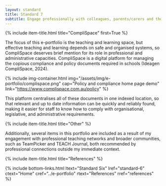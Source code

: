 ```yaml
---
layout: standard
title: Standard 7
subtitle: Engage professionally with colleagues, parents/carers and the community
---
```

{% include item-title.html title="CompliSpace" first=True %}

The focus of this e-portfolio is the teaching and learning space, but effective teaching and learning depends on safe and organised systems, so CompliSpace deserves brief mention for its role in professional and administrative capacities. CompliSpace is a digital platform for managing the copious compliance and policy documents required in schools (Ideagen CompliSpace, 2024). 

{% include img-container.html img="/assets/img/e-portfolio/complispace.png" cap="Policy and compliance home page demo" link="https://www.complispace.com.au/policy" %}

This platform centralises all of these documents in one indexed location, so that relevant and up to date information can be quickly and reliably found, making it easier for staff to know how to comply with organisational, legislative, and administrative requirements.

{% include item-title.html title="Other" %}  

Additionally, several items in this portfolio are included as a result of my engagement with professional teaching networks and broader communities, such as TeamPicker and TEACH Journal, both recommended by professional connections outside my immediate context.

{% include item-title.html title="References" %}  

{% include bottom-links.html ltext="Standard Six" lref="standard-6"  ctext="Home" cref="../e-portfolio" rtext="References" rref="references" %}
